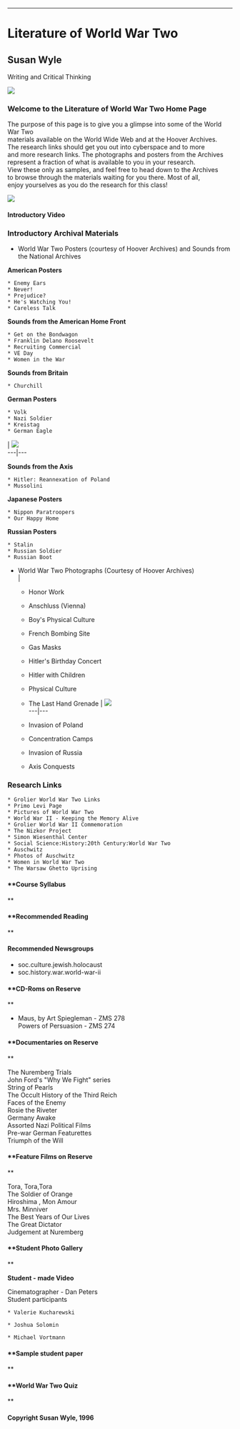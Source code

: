 ****

# Literature of World War Two

## Susan Wyle  
  
Writing and Critical Thinking  

![](Handgrenade.jpg)

### Welcome to the Literature of World War Two Home Page

  
The purpose of this page is to give you a glimpse into some of the World War
Two  
materials available on the World Wide Web and at the Hoover Archives.  
The research links should get you out into cyberspace and to more  
and more research links. The photographs and posters from the Archives  
represent a fraction of what is available to you in your research.  
View these only as samples, and feel free to head down to the Archives  
to browse through the materials waiting for you there. Most of all,  
enjoy yourselves as you do the research for this class!  

![](Button.jpg)

#### Introductory Video

  
  
  
  

### **Introductory Archival Materials**

* World War Two Posters (courtesy of Hoover Archives) and Sounds from the National Archives  

**American Posters**

    * Enemy Ears
    * Never!
    * Prejudice?
    * He's Watching You!
    * Careless Talk   
**Sounds from the American Home Front**

    * Get on the Bondwagon
    * Franklin Delano Roosevelt
    * Recruiting Commercial
    * VE Day
    * Women in the War    
**Sounds from Britain**

    * Churchill   

**German Posters**

    * Volk
    * Nazi Soldier
    * Kreistag
    * German Eagle   

|  ![](Hitler2.jpg)  
---|---  
  
**Sounds from the Axis**

    * Hitler: Reannexation of Poland
    * Mussolini   

**Japanese Posters**

    * Nippon Paratroopers
    * Our Happy Home 
**Russian Posters**

    * Stalin
    * Russian Soldier
    * Russian Boot 
  
  

* World War Two Photographs (Courtesy of Hoover Archives)  
|

    * Honor Work
    * Anschluss (Vienna)
    * Boy's Physical Culture
    * French Bombing Site
    * Gas Masks
    * Hitler's Birthday Concert
    * Hitler with Children
    * Physical Culture
    * The Last Hand Grenade 
|  ![](Femaleemployees.jpg)  
---|---  
  
    * Invasion of Poland
    * Concentration Camps
    * Invasion of Russia
    * Axis Conquests

### **Research Links**

    * Grolier World War Two Links 
    * Primo Levi Page
    * Pictures of World War Two 
    * World War II - Keeping the Memory Alive 
    * Grolier World War II Commemoration
    * The Nizkor Project 
    * Simon Wiesenthal Center 
    * Social Science:History:20th Century:World War Two 
    * Auschwitz
    * Photos of Auschwitz
    * Women in World War Two
    * The Warsaw Ghetto Uprising 
  

#### **Course Syllabus

**

#### **Recommended Reading  
**

#### Recommended Newsgroups

  * soc.culture.jewish.holocaust 
  * soc.history.war.world-war-ii  

#### **CD-Roms on Reserve  
  

**

  * Maus, by Art Spiegleman - ZMS 278  
Powers of Persuasion - ZMS 274

  

#### **Documentaries on Reserve  
  

**

The Nuremberg Trials  
John Ford's "Why We Fight" series  
String of Pearls  
The Occult History of the Third Reich  
Faces of the Enemy  
Rosie the Riveter  
Germany Awake  
Assorted Nazi Political Films  
Pre-war German Featurettes  
Triumph of the Will  

#### **Feature Films on Reserve

**

Tora, Tora,Tora  
The Soldier of Orange  
Hiroshima , Mon Amour  
Mrs. Minniver  
The Best Years of Our Lives  
The Great Dictator  
Judgement at Nuremberg  

#### **Student Photo Gallery  
  
**

**Student - made Video**  

Cinematographer - Dan Peters  
Student participants

    * Valerie Kucharewski  

    * Joshua Solomin  

    * Michael Vortmann

#### **Sample student paper

**

#### **World War Two Quiz  
  
**

####  Copyright Susan Wyle, 1996

